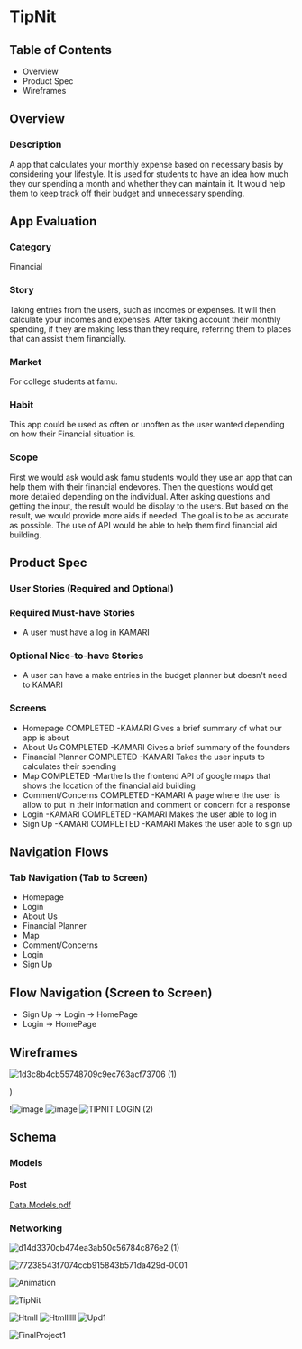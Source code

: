  #											 TipNit
## Table of Contents
* Overview
*	Product Spec
*	Wireframes
## Overview
### Description
A app that calculates your monthly expense based on necessary basis by considering your lifestyle. It is used for students to have an idea how much they our spending a month and whether they can maintain it. It would help them to keep track off their budget and unnecessary spending.
## App Evaluation
###	Category 
Financial
###	Story 
   Taking entries from the users, such as incomes or expenses. It will then calculate your incomes and expenses. After taking account their monthly spending, if they are making less than they require, referring them to places that can assist them financially.
###	Market 

For college students at famu. 
###	Habit 
This app could be used as often or unoften as the user wanted depending on how their Financial situation is.
### Scope 
First we would ask would ask famu students would they use an app that can help them with their financial endevores. Then the questions would get more detailed depending on the individual. After asking questions and getting the input, the result would be display to the users. But based on the result, we would provide more aids if needed. The goal is to be as accurate as possible. The use of API would be able to help them find financial aid building.
## Product Spec
### User Stories (Required and Optional)
### Required Must-have Stories
*	A user must have a log in KAMARI
	
### Optional Nice-to-have Stories
*	A user can have a make entries in the budget planner but doesn't need to KAMARI	
### Screens

* Homepage COMPLETED -KAMARI
Gives a brief summary of what our app is about
* About Us COMPLETED -KAMARI
Gives a brief summary of the founders
* Financial Planner COMPLETED -KAMARI
Takes the user inputs to calculates their spending
* Map COMPLETED -Marthe
Is the frontend API of google maps that shows the location of the financial aid building
* Comment/Concerns COMPLETED -KAMARI
A page where the user is allow to put in their information and comment or concern for a response
* Login  -KAMARI COMPLETED -KAMARI
Makes the user able to log in
* Sign Up  -KAMARI COMPLETED -KAMARI
Makes the user able to sign up
 ## Navigation Flows
### Tab Navigation (Tab to Screen)
* Homepage 	
* Login 
* About Us 
* Financial Planner 
* Map 
* Comment/Concerns 
* Login 
* Sign Up
## Flow Navigation (Screen to Screen)
*	Sign Up -> Login -> HomePage
*	Login -> HomePage
## Wireframes
   
![1d3c8b4cb55748709c9ec763acf73706 (1)](https://user-images.githubusercontent.com/70302665/194457482-af39f551-2980-4f1d-92c3-995903c90faa.jpeg)

)

!![image](https://user-images.githubusercontent.com/70302665/193974656-aac6acd9-54f9-4212-a013-4387090400f5.png)
![image](https://user-images.githubusercontent.com/70302665/193973450-24d766c6-8a50-4d6b-afc7-79ecc53b25bc.png)
![TIPNIT LOGIN (2)](https://user-images.githubusercontent.com/70302665/193977405-5961dd94-f495-45b0-afc3-c57229ebe036.JPG)
## Schema
### Models
#### Post
[Data.Models.pdf](https://github.com/Tipnit/demo-repository/files/9770300/Data.Models.pdf)




### Networking


![d14d3370cb474ea3ab50c56784c876e2 (1)](https://user-images.githubusercontent.com/70302665/195493526-6cb8c090-d87e-4cc0-bc9b-d2de75253867.jpeg)

   
![77238543f7074ccb915843b571da429d-0001](https://user-images.githubusercontent.com/70302665/195485826-b8ff52db-9f26-4f59-9379-ddb55d016704.jpg)


![Animation](https://user-images.githubusercontent.com/112031151/196852315-be8b651b-4a10-4350-928b-5a55694a6332.gif)

![TipNit](https://user-images.githubusercontent.com/77214902/202350011-4a56ec83-216f-44c4-aa4e-469473fb000a.gif)


![Htmll](https://user-images.githubusercontent.com/70302665/199636298-9d336de3-ac20-4098-bf94-98f2141d2ed5.gif)
![Htmllllll](https://user-images.githubusercontent.com/70302665/200990120-32a7b3b0-dd63-40b3-bff9-b10a494d8c48.gif)
![Upd1](https://user-images.githubusercontent.com/70302665/200992087-e5c71a3a-5809-4616-b699-9fe722ffb18a.gif)


![FinalProject1](https://user-images.githubusercontent.com/112031151/205552270-dcf87cad-07ed-4cdc-8ec6-614155a94d1e.gif)

